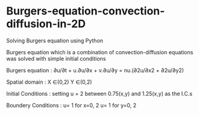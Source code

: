 # Burgers-equation-convection-diffusion-in-2D
Solving Burgers equation using Python

Burgers equation which is a combination of convection-diffusion equations was solved with simple initial conditions

Burgers equation : ∂u/∂t + u.∂u/∂x + v.∂u/∂y = nu.(∂2u/∂x2 + ∂2u/∂y2)

Spatial domain : X ∈(0,2)
		 Y ∈(0,2)
		  
Initial Conditions : setting u = 2 between 0.75(x,y) and 1.25(x,y)  as the I.C.s

Boundery Conditions : u= 1 for x=0, 2 
      		      u= 1 for y=0, 2
